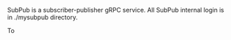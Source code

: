SubPub is a subscriber-publisher gRPC service.
All SubPub internal login is in ./mysubpub directory.

To